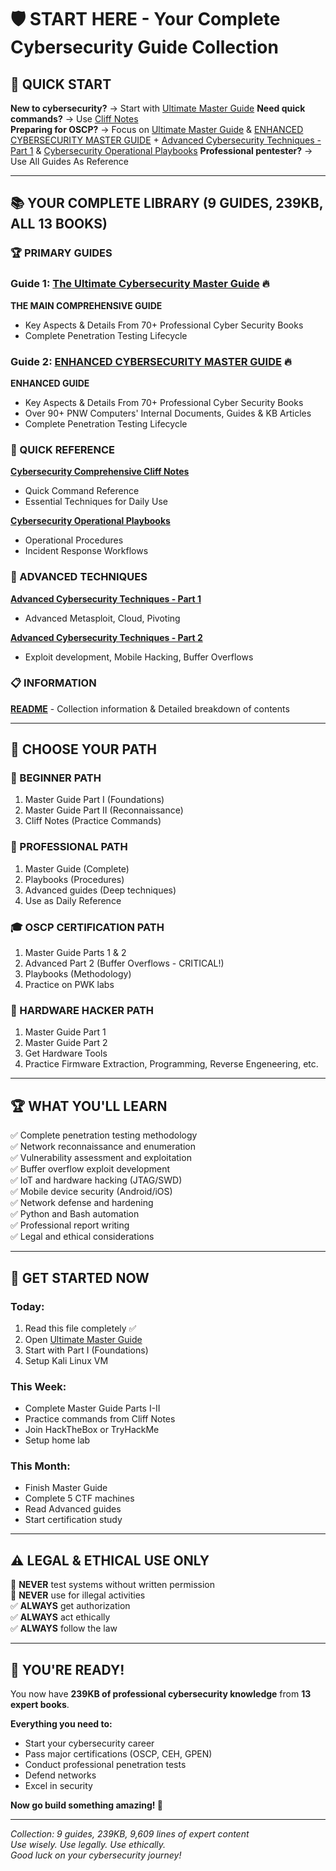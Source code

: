 # 🛡️ START HERE - Your Complete Cybersecurity Guide Collection

## 🎯 QUICK START

**New to cybersecurity?** → Start with [Ultimate Master Guide](ultimate_cybersecurity_master_guide.md) 
**Need quick commands?** → Use [Cliff Notes](cybersecurity_cliff_notes.md)  
**Preparing for OSCP?** → Focus on [Ultimate Master Guide](ultimate_cybersecurity_master_guide.md) & [ENHANCED CYBERSECURITY MASTER GUIDE](ENHANCED_MASTER_GUIDE.md) + [Advanced Cybersecurity Techniques - Part 1](advanced_techniques_supplement.md) & [Cybersecurity Operational Playbooks](cybersecurity_playbooks.md)
**Professional pentester?** → Use All Guides As Reference

---

## 📚 YOUR COMPLETE LIBRARY (9 GUIDES, 239KB, ALL 13 BOOKS)

### 🏆 PRIMARY GUIDES

### Guide 1: **[The Ultimate Cybersecurity Master Guide](ultimate_cybersecurity_master_guide.md)** 🔥
**THE MAIN COMPREHENSIVE GUIDE**
- Key Aspects & Details From 70+ Professional Cyber Security Books
- Complete Penetration Testing Lifecycle

### Guide 2: **[ENHANCED CYBERSECURITY MASTER GUIDE](ENHANCED_MASTER_GUIDE.md)** 🔥
**ENHANCED GUIDE**
- Key Aspects & Details From 70+ Professional Cyber Security Books
- Over 90+ PNW Computers' Internal Documents, Guides & KB Articles
- Complete Penetration Testing Lifecycle

### 📖 QUICK REFERENCE

**[Cybersecurity Comprehensive Cliff Notes](cybersecurity_cliff_notes.md)**
- Quick Command Reference
- Essential Techniques for Daily Use

**[Cybersecurity Operational Playbooks](cybersecurity_playbooks.md)**
- Operational Procedures
- Incident Response Workflows

### 🚀 ADVANCED TECHNIQUES

**[Advanced Cybersecurity Techniques - Part 1](advanced_techniques_supplement.md)**
- Advanced Metasploit, Cloud, Pivoting

**[Advanced Cybersecurity Techniques - Part 2](advanced_techniques_part2.md)**
- Exploit development, Mobile Hacking, Buffer Overflows

### 📋 INFORMATION

**[README](README.md)** - Collection information & Detailed breakdown of contents  

---

## 🎯 CHOOSE YOUR PATH

### 🌱 BEGINNER PATH
1. Master Guide Part I (Foundations)
2. Master Guide Part II (Reconnaissance)
3. Cliff Notes (Practice Commands)

### 💼 PROFESSIONAL PATH
1. Master Guide (Complete)
2. Playbooks (Procedures)
3. Advanced guides (Deep techniques)
4. Use as Daily Reference

### 🎓 OSCP CERTIFICATION PATH
1. Master Guide Parts 1 & 2
2. Advanced Part 2 (Buffer Overflows - CRITICAL!)
3. Playbooks (Methodology)
4. Practice on PWK labs

### 🔧 HARDWARE HACKER PATH
1. Master Guide Part 1
2. Master Guide Part 2
3. Get Hardware Tools
4. Practice Firmware Extraction, Programming, Reverse Engeneering, etc.

---

## 🏆 WHAT YOU'LL LEARN

✅ Complete penetration testing methodology  
✅ Network reconnaissance and enumeration  
✅ Vulnerability assessment and exploitation  
✅ Buffer overflow exploit development  
✅ IoT and hardware hacking (JTAG/SWD)  
✅ Mobile device security (Android/iOS)  
✅ Network defense and hardening  
✅ Python and Bash automation  
✅ Professional report writing  
✅ Legal and ethical considerations  

---

## 🚀 GET STARTED NOW

### Today:
1. Read this file completely ✅
2. Open [Ultimate Master Guide](ultimate_cybersecurity_master_guide.md)
3. Start with Part I (Foundations)
4. Setup Kali Linux VM

### This Week:
- Complete Master Guide Parts I-II
- Practice commands from Cliff Notes
- Join HackTheBox or TryHackMe
- Setup home lab

### This Month:
- Finish Master Guide
- Complete 5 CTF machines
- Read Advanced guides
- Start certification study

---

## ⚠️ LEGAL & ETHICAL USE ONLY

🚫 **NEVER** test systems without written permission  
🚫 **NEVER** use for illegal activities  
✅ **ALWAYS** get authorization  
✅ **ALWAYS** act ethically  
✅ **ALWAYS** follow the law  

---

## 💪 YOU'RE READY!

You now have **239KB of professional cybersecurity knowledge** from **13 expert books**.

**Everything you need to:**
- Start your cybersecurity career
- Pass major certifications (OSCP, CEH, GPEN)
- Conduct professional penetration tests
- Defend networks
- Excel in security

**Now go build something amazing! 🚀**

---

*Collection: 9 guides, 239KB, 9,609 lines of expert content*  
*Use wisely. Use legally. Use ethically.*  
*Good luck on your cybersecurity journey!*
